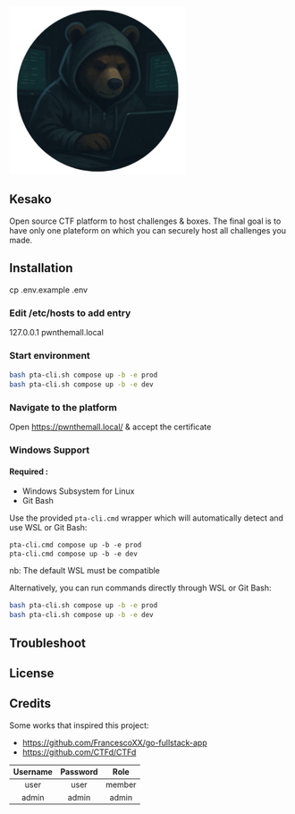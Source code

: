 ![logo no text](frontend/public/logo-no-text.png)

## Kesako

Open source CTF platform to host challenges & boxes.
The final goal is to have only one plateform on which you can securely host all challenges you made.

## Installation

cp .env.example .env

### Edit /etc/hosts to add entry

127.0.0.1 pwnthemall.local 

### Start environment

   ```bash
   bash pta-cli.sh compose up -b -e prod
   bash pta-cli.sh compose up -b -e dev
   ```

### Navigate to the platform

Open https://pwnthemall.local/ & accept the certificate

### Windows Support
#### Required :
   - Windows Subsystem for Linux
   - Git Bash

Use the provided `pta-cli.cmd` wrapper which will automatically detect and use WSL or Git Bash:
   ```shell
   pta-cli.cmd compose up -b -e prod
   pta-cli.cmd compose up -b -e dev
   ```
nb: The default WSL must be compatible

Alternatively, you can run commands directly through WSL or Git Bash:
   ```bash
   bash pta-cli.sh compose up -b -e prod
   bash pta-cli.sh compose up -b -e dev
   ```

## Troubleshoot

## License

## Credits

Some works that inspired this project:

- https://github.com/FrancescoXX/go-fullstack-app
- https://github.com/CTFd/CTFd

|Username|Password|Role|
|:----------:|:---------:|:------:|
|user|user|member|
|admin|admin|admin|
